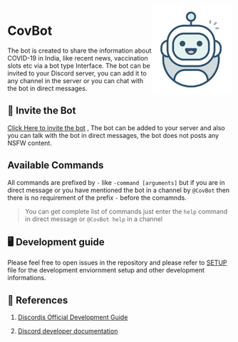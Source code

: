 <img src="./assets/covbot.png" align="right" height="200px"/>

# CovBot

The bot is created to share the information about COVID-19 in India, like recent news, vaccination slots etc via a bot type Interface. The bot can be invited to your Discord server, you can add it to any channel in the server or you can chat with the bot in direct messages.

## 🚀 Invite the Bot

[Click Here to invite the bot](https://discord.com/api/oauth2/authorize?client_id=851047707182891038&permissions=0&scope=bot) , The bot can be added to your server and also you can talk with the bot in direct messages, the bot does not posts any NSFW content.

## Available Commands

All commands are prefixed by ```-``` like ```-command [arguments]``` but if you are in direct message or you have mentioned the bot in a channel by ```@CovBot```  then there is no requirement of the prefix ```-``` before the comamnds.

> You can get complete list of commands just enter the ```help``` command in direct message or ```@CovBot help``` in a channel

## 🖥 Development guide

Please feel free to open issues in the repository and please refer to [SETUP](SETUP.md) file for the development enviornment setup and other development informations.

## 📄 References

1. [Discordjs Official Development Guide](https://discordjs.guide)

2. [Discord developer documentation](https://discord.com/developers/docs/intro)